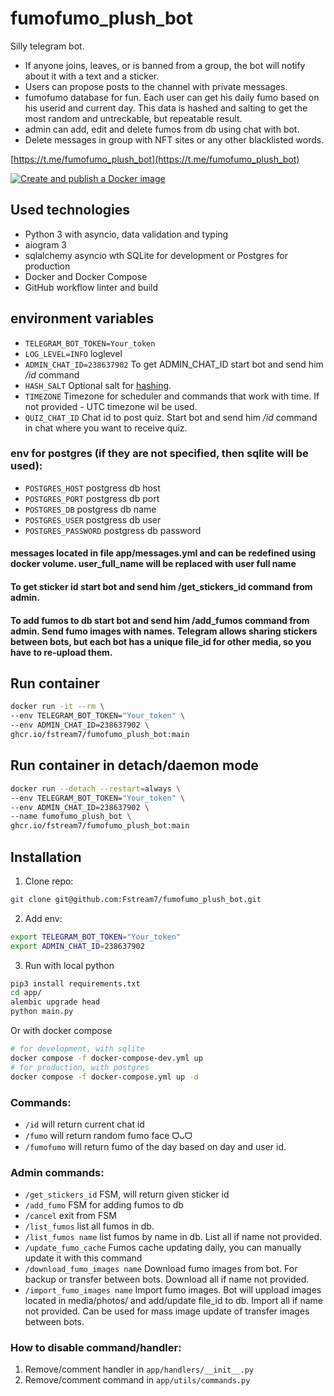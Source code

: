 # fumofumo_plush_bot
Silly telegram bot. 
-  If anyone joins, leaves, or is banned from a group, the bot will notify about it with a text and a sticker.
- Users can propose posts to the channel with private messages.
- fumofumo database for fun. Each user can get his daily fumo based on his userid and current day. This data is hashed and salting to get the most random and untreckable, but repeatable result.
- admin can add, edit and delete fumos from db using chat with bot. 
- Delete messages in group with NFT sites or any other blacklisted words.

[https://t.me/fumofumo_plush_bot](https://t.me/fumofumo_plush_bot)

[![Create and publish a Docker image](https://github.com/Fstream7/fumofumo_plush_bot/actions/workflows/deploy-image.yml/badge.svg?branch=main)](https://github.com/Fstream7/fumofumo_plush_bot/actions/workflows/deploy-image.yml)


## Used technologies
* Python 3 with asyncio, data validation and typing
* aiogram 3
* sqlalchemy asyncio wth SQLite for development or Postgres for production
* Docker and Docker Compose
* GitHub  workflow linter and build

## environment variables
- `TELEGRAM_BOT_TOKEN=Your_token`
- `LOG_LEVEL=INFO` loglevel
- `ADMIN_CHAT_ID=238637902` To get ADMIN_CHAT_ID start bot and send him */id* command
- `HASH_SALT` Optional salt for [hashing](https://docs.python.org/3/library/hashlib.html#randomized-hashing).
- `TIMEZONE` Timezone for scheduler and commands that work with time. If not provided - UTC timezone wil be used. 
- `QUIZ_CHAT_ID` Chat id to post quiz. Start bot and send him */id* command in chat where you want to receive quiz. 
### env for postgres (if they are not specified, then sqlite will be used):
- `POSTGRES_HOST` postgress db host
- `POSTGRES_PORT`  postgress db port
- `POSTGRES_DB` postgress db name
- `POSTGRES_USER` postgress db user
- `POSTGRES_PASSWORD` postgress db password

#### messages located in file app/messages.yml and can be redefined using docker volume. user_full_name will be replaced with user full name
#### To get sticker id start bot and send him /get_stickers_id command from admin. 
#### To add fumos to db start bot and send him /add_fumos command from admin. Send fumo images with names. Telegram allows sharing  stickers between bots, but each bot has a unique file_id for other media, so you have to re-upload them. 

## Run container
```bash
docker run -it --rm \
--env TELEGRAM_BOT_TOKEN="Your_token" \
--env ADMIN_CHAT_ID=238637902 \
ghcr.io/fstream7/fumofumo_plush_bot:main
```

## Run container in detach/daemon mode
```bash
docker run --detach --restart=always \
--env TELEGRAM_BOT_TOKEN="Your_token" \
--env ADMIN_CHAT_ID=238637902 \
--name fumofumo_plush_bot \
ghcr.io/fstream7/fumofumo_plush_bot:main
```

## Installation
1. Clone repo:
```bash
git clone git@github.com:Fstream7/fumofumo_plush_bot.git
```
2. Add env:
```bash
export TELEGRAM_BOT_TOKEN="Your_token"
export ADMIN_CHAT_ID=238637902
```
3. Run with local python
```bash
pip3 install requirements.txt
cd app/
alembic upgrade head
python main.py
```
Or with docker compose
```bash
# for development, with sqlite
docker compose -f docker-compose-dev.yml up
# for production, with postgres
docker compose -f docker-compose.yml up -d 
```

### Commands:
 - `/id` will return current chat id
 - `/fumo` will return random fumo face ᗜᴗᗜ
 - `/fumofumo` will return fumo of the day based on day and user id. 
### Admin commands:
 - `/get_stickers_id` FSM, will return given sticker id
 - `/add_fumo` FSM for adding fumos to db
 - `/cancel` exit from FSM
 - `/list_fumos` list all fumos in db.
 - `/list_fumos name` list fumos by name in db. List all if name not provided. 
 - `/update_fumo_cache` Fumos cache updating daily, you can manually update it with this command
 - `/download_fumo_images name` Download fumo images from bot. For backup or transfer between bots. Download all if name not provided. 
 - `/import_fumo_images name` Import fumo images. Bot will uppload images located in media/photos/ and add/update file_id to db. Import all if name not provided. Can be used for mass image update of transfer images between bots.


### How to disable command/handler:
1. Remove/comment handler in `app/handlers/__init__.py`
2. Remove/comment command in `app/utils/commands.py`